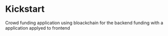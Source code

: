 # Kickstart
 Crowd funding application using bloackchain for the backend funding with a application applyed to frontend 
